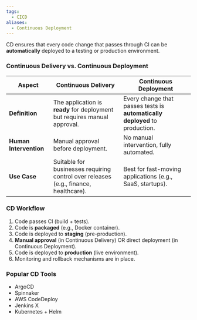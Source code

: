 ```yaml
---
tags:
  - CICD
aliases:
  - Continuous Deployment
---
```

CD ensures that every code change that passes through CI can be **automatically** deployed to a testing or production environment.

### **Continuous Delivery vs. Continuous Deployment**

|**Aspect**|**Continuous Delivery**|**Continuous Deployment**|
|---|---|---|
|**Definition**|The application is **ready** for deployment but requires manual approval.|Every change that passes tests is **automatically deployed** to production.|
|**Human Intervention**|Manual approval before deployment.|No manual intervention, fully automated.|
|**Use Case**|Suitable for businesses requiring control over releases (e.g., finance, healthcare).|Best for fast-moving applications (e.g., SaaS, startups).|
### **CD Workflow**

1. Code passes CI (build + tests).
2. Code is **packaged** (e.g., Docker container).
3. Code is deployed to **staging** (pre-production).
4. **Manual approval** (in Continuous Delivery) OR direct deployment (in Continuous Deployment).
5. Code is deployed to **production** (live environment).
6. Monitoring and rollback mechanisms are in place.

### **Popular CD Tools**

- ArgoCD
- Spinnaker
- AWS CodeDeploy
- Jenkins X
- Kubernetes + Helm